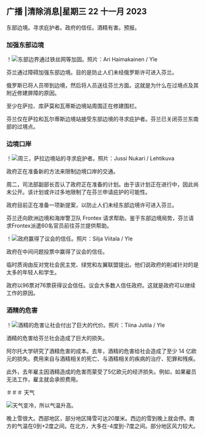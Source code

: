 ## 广播 \|清除消息\|星期三 22 十一月 2023

东部边境。寻求庇护者。政府的信任。酒精有害。预报。

### 加强东部边境

！![东部边界通过铁丝网等加固。照片：Ari Haimakainen / Yle](https://images.cdn.yle.fi/image/upload/c_crop,h_3078,w_5472,x_0,y_157/ar_1.7777777777777777,c_fill,g_faces,h_675,w_1200/dpr_1.0/q_auto:eco/f_auto/fl_lossy/v1700489748/39-1203622655b691ed016a)

芬兰通过障碍加强东部边境。目的是防止人们未经俄罗斯许可进入芬兰。

俄罗斯已将人员带到边境，然后将人员送往芬兰方面。这就是为什么在过境点及其附近修建屏障的原因。

至少在萨拉、库萨莫和瓦蒂斯边境站周围正在修建围栏。

芬兰仅在萨拉和瓦尔蒂斯边境站接受东部边境的寻求庇护者。芬兰已关闭芬兰东南部的过境点。

### 边境口岸

！![周三，萨拉边境站的寻求庇护者。照片：Jussi Nukari / Lehtikuva](https://images.cdn.yle.fi/image/upload/c_crop,h_2879,w_5119,x_0,y_429/ar_1.7777777777777777,c_fill,g_faces,h_675,w_1200/dpr_1.0/q_auto:eco/f_auto/fl_lossy/v1700655653/39-1204918655df1f3cef50)

政府正在准备新的方法来限制边境口岸的交通。

周二，司法部副部长否认了政府正在准备的计划。由于该计划正在进行中，因此尚未公开。该计划或许过多地限制了在芬兰申请庇护的可能性。

政府目前正在准备一项新提案，以防止人们未经东部边境许可进入芬兰。

芬兰还向欧洲边境和海岸警卫队 Frontex 请求帮助。鉴于东部边境局势，芬兰请求Frontex派遣60名官员前往芬兰提供帮助。

！![政府赢得了议会的信任。照片：Silja Viitala / Yle](https://images.cdn.yle.fi/image/upload/c_crop,h_2241,w_3983,x_0,y_325/ar_1.7777777777777777,c_fill,g_faces,h_675,w_1200/dpr_1.0/q_auto:eco/f_auto/fl_lossy/v1696934704/39-118409465252a7d6dc9d)

政府在中间问题投票中赢得了议会的信任。

临时质询由反对党社会民主党、绿党和左翼联盟提出。他们说政府的削减针对的是太多的年轻人和学生。

政府以96票对76票获得议会信任。议会大多数人信任政府。这就是政府可以继续工作的原因。

### 酒精的危害

！![酒精的危害让社会付出了巨大的代价。照片：Tiina Jutila / Yle](https://images.cdn.yle.fi/image/upload/c_crop,h_2944,w_5235,x_0,y_312/ar_1.7777777777777777,c_fill,g_faces,h_675,w_1200/dpr_1.0/q_auto:eco/f_auto/fl_lossy/v1700406169/39-1203003655a1febe291f)

酒精的危害给芬兰社会造成了巨大的损失。

阿尔托大学研究了酒精危害的成本。去年，酒精的危害给社会造成了至少 14 亿欧元的损失。费用来自与酒精相关的死亡、与酒精相关的疾病的治疗、犯罪和残疾。

此外，去年雇主因酒精造成的危害而蒙受了5亿欧元的经济损失。例如，如果雇员无法工作，雇主就会承担费用。

＃＃＃ 天气

![天气变冷，所以气温升高。](https://images.cdn.yle.fi/image/upload/c_crop,h_1080,w_1919,x_0,y_0/ar_1.7777777777777777,c_fill,g_faces,h_675,w_1200/dpr_1.0/q_auto:eco/f_auto/fl_lossy/v1700671048/39-1205140655e2e229bced)

晚上雪很大。西部地区，部分地区降雪可达20厘米。西边的雪到晚上就会停。南方的气温在0到+2度之间。在北方，大多在-4度到-7度之间。部分地区风力较大。